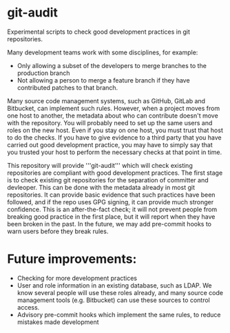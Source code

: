 # git-audit

Experimental scripts to check good development practices in git repositories.

Many development teams work with some disciplines, for example:

* Only allowing a subset of the developers to merge branches to the production branch
* Not allowing a person to merge a feature branch if they have contributed patches to that branch.

Many source code management systems, such as GitHub, GitLab and Bitbucket, can implement such rules. However, when a project moves from one host to another, the metadata about who can contribute doesn't move with the repository. You will probably need to set up the same users and roles on the new host. Even if you stay on one host, you must trust that host to do the checks. If you have to give evidence to a third party that you have carried out good development practice, you may have to simply say that you trusted your host to perform the necessary checks at that point in time.

This repository will provide '''git-audit''' which will check existing repositories are compliant with good development practices. The first stage is to check existing git repositories for the separation of committer and devleoper. This can be done with the metadata already in most git repositories. It can provide basic evidence that such practices have been followed, and if the repo uses GPG signing, it can provide much stronger confidence. This is an after-the-fact check; it will not prevent people from breaking good practice in the first place, but it will report when they have been broken in the past. In the future, we may add pre-commit hooks to warn users before they break rules.

# Future improvements:

* Checking for more development practices
* User and role information in an existing database, such as LDAP. We know several people will use these roles already, and many source code management tools (e.g. Bitbucket) can use these sources to control access.
* Advisory pre-commit hooks which implement the same rules, to reduce mistakes made development